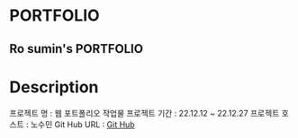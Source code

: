 # PORTFOLIO
Ro sumin's PORTFOLIO
-----------------------
# Description
프로젝트 명 : 웹 포트폴리오 작업물
프로젝트 기간 : 22.12.12 ~ 22.12.27
프로젝트 호스트 : 노수민
Git Hub URL : [Git Hub](https://github.com/ujou173)
